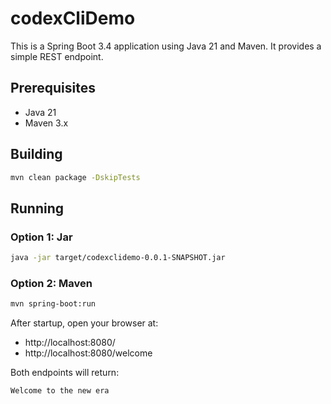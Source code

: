  # codexCliDemo

 This is a Spring Boot 3.4 application using Java 21 and Maven. It provides a simple REST endpoint.

 ## Prerequisites
 - Java 21
 - Maven 3.x

 ## Building
 ```bash
 mvn clean package -DskipTests
 ```

 ## Running

 ### Option 1: Jar
 ```bash
 java -jar target/codexclidemo-0.0.1-SNAPSHOT.jar
 ```

 ### Option 2: Maven
 ```bash
 mvn spring-boot:run
 ```

 After startup, open your browser at:
 - http://localhost:8080/
 - http://localhost:8080/welcome

 Both endpoints will return:
 ```
 Welcome to the new era
 ```
